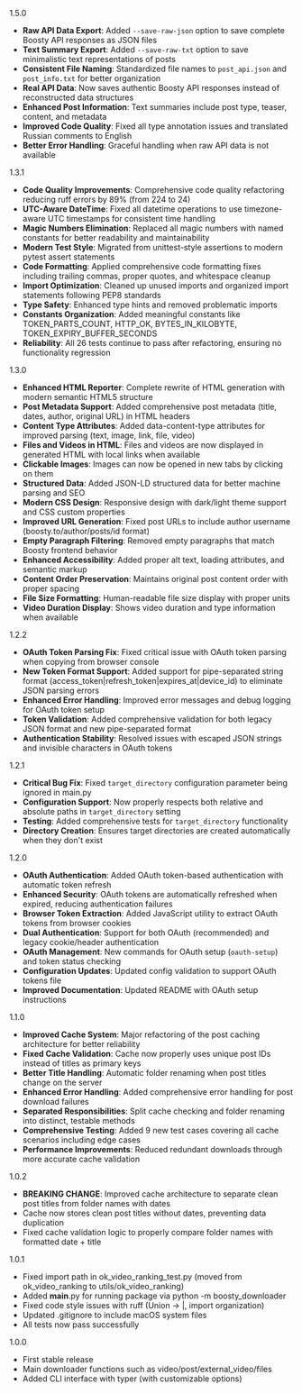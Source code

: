 1.5.0

- **Raw API Data Export**: Added `--save-raw-json` option to save complete Boosty API responses as JSON files
- **Text Summary Export**: Added `--save-raw-txt` option to save minimalistic text representations of posts
- **Consistent File Naming**: Standardized file names to `post_api.json` and `post_info.txt` for better organization
- **Real API Data**: Now saves authentic Boosty API responses instead of reconstructed data structures
- **Enhanced Post Information**: Text summaries include post type, teaser, content, and metadata
- **Improved Code Quality**: Fixed all type annotation issues and translated Russian comments to English
- **Better Error Handling**: Graceful handling when raw API data is not available

1.3.1

- **Code Quality Improvements**: Comprehensive code quality refactoring reducing ruff errors by 89% (from 224 to 24)
- **UTC-Aware DateTime**: Fixed all datetime operations to use timezone-aware UTC timestamps for consistent time handling
- **Magic Numbers Elimination**: Replaced all magic numbers with named constants for better readability and maintainability
- **Modern Test Style**: Migrated from unittest-style assertions to modern pytest assert statements
- **Code Formatting**: Applied comprehensive code formatting fixes including trailing commas, proper quotes, and whitespace cleanup
- **Import Optimization**: Cleaned up unused imports and organized import statements following PEP8 standards
- **Type Safety**: Enhanced type hints and removed problematic imports
- **Constants Organization**: Added meaningful constants like TOKEN_PARTS_COUNT, HTTP_OK, BYTES_IN_KILOBYTE, TOKEN_EXPIRY_BUFFER_SECONDS
- **Reliability**: All 26 tests continue to pass after refactoring, ensuring no functionality regression

1.3.0

- **Enhanced HTML Reporter**: Complete rewrite of HTML generation with modern semantic HTML5 structure
- **Post Metadata Support**: Added comprehensive post metadata (title, dates, author, original URL) in HTML headers
- **Content Type Attributes**: Added data-content-type attributes for improved parsing (text, image, link, file, video)
- **Files and Videos in HTML**: Files and videos are now displayed in generated HTML with local links when available
- **Clickable Images**: Images can now be opened in new tabs by clicking on them
- **Structured Data**: Added JSON-LD structured data for better machine parsing and SEO
- **Modern CSS Design**: Responsive design with dark/light theme support and CSS custom properties
- **Improved URL Generation**: Fixed post URLs to include author username (boosty.to/author/posts/id format)
- **Empty Paragraph Filtering**: Removed empty paragraphs that match Boosty frontend behavior
- **Enhanced Accessibility**: Added proper alt text, loading attributes, and semantic markup
- **Content Order Preservation**: Maintains original post content order with proper spacing
- **File Size Formatting**: Human-readable file size display with proper units
- **Video Duration Display**: Shows video duration and type information when available

1.2.2

- **OAuth Token Parsing Fix**: Fixed critical issue with OAuth token parsing when copying from browser console
- **New Token Format Support**: Added support for pipe-separated string format (access_token|refresh_token|expires_at|device_id) to eliminate JSON parsing errors
- **Enhanced Error Handling**: Improved error messages and debug logging for OAuth token setup
- **Token Validation**: Added comprehensive validation for both legacy JSON format and new pipe-separated format
- **Authentication Stability**: Resolved issues with escaped JSON strings and invisible characters in OAuth tokens

1.2.1

- **Critical Bug Fix**: Fixed `target_directory` configuration parameter being ignored in main.py
- **Configuration Support**: Now properly respects both relative and absolute paths in `target_directory` setting
- **Testing**: Added comprehensive tests for `target_directory` functionality
- **Directory Creation**: Ensures target directories are created automatically when they don't exist

1.2.0

- **OAuth Authentication**: Added OAuth token-based authentication with automatic token refresh
- **Enhanced Security**: OAuth tokens are automatically refreshed when expired, reducing authentication failures
- **Browser Token Extraction**: Added JavaScript utility to extract OAuth tokens from browser cookies 
- **Dual Authentication**: Support for both OAuth (recommended) and legacy cookie/header authentication
- **OAuth Management**: New commands for OAuth setup (`oauth-setup`) and token status checking
- **Configuration Updates**: Updated config validation to support OAuth tokens file
- **Improved Documentation**: Updated README with OAuth setup instructions

1.1.0

- **Improved Cache System**: Major refactoring of the post caching architecture for better reliability
- **Fixed Cache Validation**: Cache now properly uses unique post IDs instead of titles as primary keys
- **Better Title Handling**: Automatic folder renaming when post titles change on the server
- **Enhanced Error Handling**: Added comprehensive error handling for post download failures
- **Separated Responsibilities**: Split cache checking and folder renaming into distinct, testable methods
- **Comprehensive Testing**: Added 9 new test cases covering all cache scenarios including edge cases
- **Performance Improvements**: Reduced redundant downloads through more accurate cache validation

1.0.2

- **BREAKING CHANGE**: Improved cache architecture to separate clean post titles from folder names with dates
- Cache now stores clean post titles without dates, preventing data duplication
- Fixed cache validation logic to properly compare folder names with formatted date + title

1.0.1

- Fixed import path in ok_video_ranking_test.py (moved from ok_video_ranking to utils/ok_video_ranking)
- Added __main__.py for running package via python -m boosty_downloader
- Fixed code style issues with ruff (Union -> |, import organization)
- Updated .gitignore to include macOS system files
- All tests now pass successfully

1.0.0

- First stable release
- Main downloader functions such as video/post/external_video/files
- Added CLI interface with typer (with customizable options)
